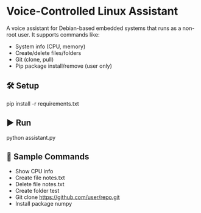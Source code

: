 
# Voice-Controlled Linux Assistant

A voice assistant for Debian-based embedded systems that runs as a non-root user. It supports commands like:

- System info (CPU, memory)
- Create/delete files/folders
- Git (clone, pull)
- Pip package install/remove (user only)

## 🛠 Setup

pip install -r requirements.txt

## ▶️ Run

python assistant.py

## 🎤 Sample Commands

- Show CPU info
- Create file notes.txt
- Delete file notes.txt
- Create folder test
- Git clone https://github.com/user/repo.git
- Install package numpy
